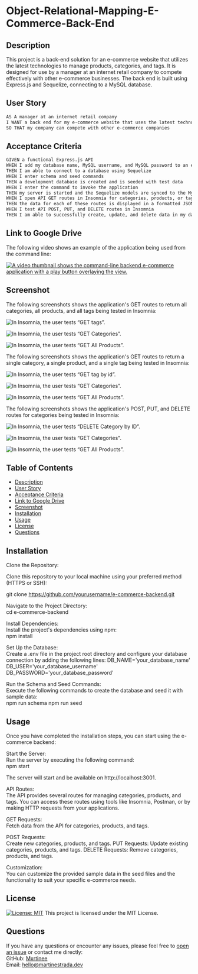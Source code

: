 # Object-Relational-Mapping-E-Commerce-Back-End

## Description
This project is a back-end solution for an e-commerce website that utilizes the latest technologies to manage products, categories, and tags. It is designed for use by a manager at an internet retail company to compete effectively with other e-commerce businesses. The back end is built using Express.js and Sequelize, connecting to a MySQL database.

## User Story

```md
AS A manager at an internet retail company
I WANT a back end for my e-commerce website that uses the latest technologies
SO THAT my company can compete with other e-commerce companies
```

## Acceptance Criteria

```md
GIVEN a functional Express.js API
WHEN I add my database name, MySQL username, and MySQL password to an environment variable file
THEN I am able to connect to a database using Sequelize
WHEN I enter schema and seed commands
THEN a development database is created and is seeded with test data
WHEN I enter the command to invoke the application
THEN my server is started and the Sequelize models are synced to the MySQL database
WHEN I open API GET routes in Insomnia for categories, products, or tags
THEN the data for each of these routes is displayed in a formatted JSON
WHEN I test API POST, PUT, and DELETE routes in Insomnia
THEN I am able to successfully create, update, and delete data in my database
```

## Link to Google Drive

  The following video shows an example of the application being used from the command line:

  [![A video thumbnail shows the command-line backend e-commerce application with a play button overlaying the view.](./assets/images/Homework-Video-Thumbnail.png)](https://drive.google.com/file/d/1iBLlETpW93i4KBFVGZxJ037EBb45NSXx/view?usp=sharing)

  ## Screenshot

  The following screenshots shows the application's GET routes to return all categories, all products, and all tags being tested in Insomnia:

![In Insomnia, the user tests “GET tags”.](./assets/images/Object-Relational-Mapping-E-Commerce-Back-End-1.png)

![In Insomnia, the user tests “GET Categories”.](./assets/images/Object-Relational-Mapping-E-Commerce-Back-End-2.png)

![In Insomnia, the user tests “GET All Products”.](./assets/images/Object-Relational-Mapping-E-Commerce-Back-End-3.png)

The following screenshots shows the application's GET routes to return a single category, a single product, and a single tag being tested in Insomnia:

![In Insomnia, the user tests “GET tag by id”.](./assets/images/Object-Relational-Mapping-E-Commerce-Back-End-4.png)

![In Insomnia, the user tests “GET Categories”.](./assets/images/Object-Relational-Mapping-E-Commerce-Back-End-5.png)

![In Insomnia, the user tests “GET All Products”.](./assets/images/Object-Relational-Mapping-E-Commerce-Back-End-6.png)

The following screenshots shows the application's POST, PUT, and DELETE routes for categories being tested in Insomnia:

![In Insomnia, the user tests “DELETE Category by ID”.](./assets/images/Object-Relational-Mapping-E-Commerce-Back-End-7.png)

![In Insomnia, the user tests “GET Categories".](./assets/images/Object-Relational-Mapping-E-Commerce-Back-End-8.png)

![In Insomnia, the user tests “GET All Products”.](./assets/images/Object-Relational-Mapping-E-Commerce-Back-End-9.png)
  
  ## Table of Contents
  - [Description](#description)
  - [User Story](#user-story)
  - [Acceptance Criteria](#acceptance-criteria)
  - [Link to Google Drive](#link-to-google-drive)
  - [Screenshot](#screenshot)
  - [Installation](#installation)
  - [Usage](#usage)
  - [License](#license)
  - [Questions](#questions)

  ## Installation
  Clone the Repository:

  Clone this repository to your local machine using your preferred method (HTTPS or SSH):

  git clone https://github.com/yourusername/e-commerce-backend.git

  Navigate to the Project Directory:<br>
  cd e-commerce-backend

  Install Dependencies:<br>
  Install the project's dependencies using npm:<br>
  npm install

  Set Up the Database:<br>
  Create a .env file in the project root directory and configure your database connection by adding the following lines:
  DB_NAME='your_database_name'
  DB_USER='your_database_username'
  DB_PASSWORD='your_database_password'

  Run the Schema and Seed Commands:<br>
  Execute the following commands to create the database and seed it with sample data:<br>
  npm run schema
  npm run seed

  ## Usage
  Once you have completed the installation steps, you can start using the e-commerce backend:

  Start the Server:<br>
  Run the server by executing the following command:<br>
  npm start

  The server will start and be available on http://localhost:3001.

  API Routes:<br>
  The API provides several routes for managing categories, products, and tags. You can access these routes using tools like Insomnia, Postman, or by making HTTP requests from your applications.

  GET Requests:<br>
  Fetch data from the API for categories, products, and tags.

  POST Requests:<br>
  Create new categories, products, and tags.
  PUT Requests: Update existing categories, products, and tags.
  DELETE Requests: Remove categories, products, and tags.

  Customization:<br>
  You can customize the provided sample data in the seed files and the functionality to suit your specific e-commerce needs.

  ## License
[![License: MIT](https://img.shields.io/badge/License-MIT-yellow.svg)](https://opensource.org/licenses) This project is licensed under the MIT License.

 ## Questions
If you have any questions or encounter any issues, please feel free to [open an issue](https://github.com/mxrtinee/Object-Relational-Mapping-E-Commerce-Back-End/issues) or contact me directly:<br>
GitHub: [Mxrtinee](https://github.com/Mxrtinee)<br>
Email: [hello@martinestrada.dev](mailto:hello@martinestrada.dev)
